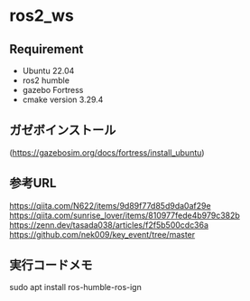 # ros2_ws

## Requirement

* Ubuntu 22.04
* ros2 humble
* gazebo  Fortress
* cmake version 3.29.4

## ガゼボインストール

(https://gazebosim.org/docs/fortress/install_ubuntu)

## 参考URL

https://qiita.com/N622/items/9d89f77d85d9da0af29e
https://qiita.com/sunrise_lover/items/810977fede4b979c382b
https://zenn.dev/tasada038/articles/f2f5b500cdc36a
https://github.com/nek009/key_event/tree/master

## 実行コードメモ

sudo apt install ros-humble-ros-ign

